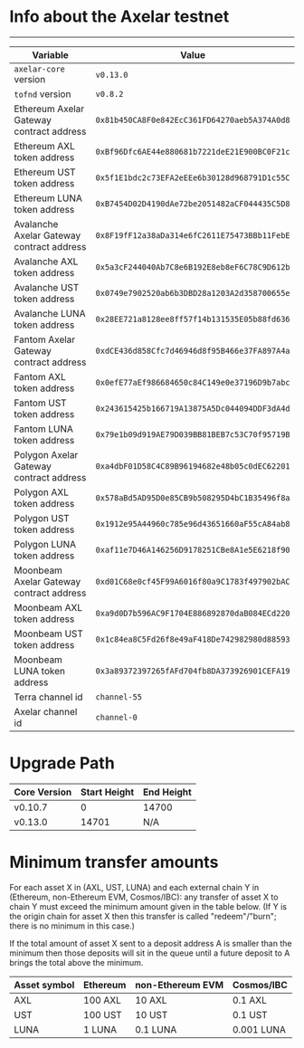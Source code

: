 # Info about the Axelar testnet
-------

Variable  | Value
------------- | -------------
`axelar-core` version | `v0.13.0`
`tofnd` version | `v0.8.2`
Ethereum Axelar Gateway contract address | `0x81b450CA8F0e842EcC361FD64270aeb5A374A0d8`
Ethereum AXL token address | `0xBf96Dfc6AE44e880681b7221deE21E900BC0F21c`
Ethereum UST token address | `0x5f1E1bdc2c73EFA2eEEe6b30128d968791D1c55C`
Ethereum LUNA token address | `0xB7454D02D4190dAe72be2051482aCF044435C5D8`
Avalanche Axelar Gateway contract address | `0x8F19fF12a38aDa314e6fC2611E75473BBb11FebE`
Avalanche AXL token address | `0x5a3cF244040Ab7C8e6B192E8eb8eF6C78C9D612b`
Avalanche UST token address | `0x0749e7902520ab6b3DBD28a1203A2d358700655e`
Avalanche LUNA token address | `0x28EE721a8128ee8ff57f14b131535E05b88fd636`
Fantom Axelar Gateway contract address | `0xdCE436d858Cfc7d46946d8f95B466e37FA897A4a`
Fantom AXL token address | `0x0efE77aEf986684650c84C149e0e37196D9b7abc`
Fantom UST token address | `0x243615425b166719A13875A5Dc044094DDF3dA4d`
Fantom LUNA token address | `0x79e1b09d919AE79D039BB81BEB7c53C70f95719B`
Polygon Axelar Gateway contract address | `0xa4dbF01D58C4C89B96194682e48b05c0dEC62201`
Polygon AXL token address | `0x578aBd5AD95D0e85CB9b508295D4bC1B35496f8a`
Polygon UST token address | `0x1912e95A44960c785e96d43651660aF55cA84ab8`
Polygon LUNA token address | `0xaf11e7D46A146256D9178251CBe8A1e5E6218f90`
Moonbeam Axelar Gateway contract address | `0xd01C68e0cf45F99A6016f80a9C1783f497902bAC`
Moonbeam AXL token address | `0xa9d0D7b596AC9F1704E886892870daB084ECd220`
Moonbeam UST token address | `0x1c84ea8C5Fd26f8e49aF418De742982980d88593`
Moonbeam LUNA token address | `0x3a89372397265fAFd704fb8DA373926901CEFA19`
Terra channel id | `channel-55`
Axelar channel id | `channel-0`

# Upgrade Path

Core Version  | Start Height | End Height
------------- | ------------- | -------------
v0.10.7 | 0 | 14700
v0.13.0 | 14701 | N/A

# Minimum transfer amounts

For each asset X in (AXL, UST, LUNA) and each external chain Y in (Ethereum, non-Ethereum EVM, Cosmos/IBC): any transfer of asset X to chain Y must exceed the minimum amount given in the table below.  (If Y is the origin chain for asset X then this transfer is called "redeem"/"burn"; there is no minimum in this case.)

If the total amount of asset X sent to a deposit address A is smaller than the minimum then those deposits will sit in the queue until a future deposit to A brings the total above the minimum.

Asset symbol | Ethereum | non-Ethereum EVM | Cosmos/IBC
---|---|---|---
AXL | 100 AXL | 10 AXL | 0.1 AXL
UST | 100 UST | 10 UST | 0.1 UST
LUNA | 1 LUNA | 0.1 LUNA | 0.001 LUNA